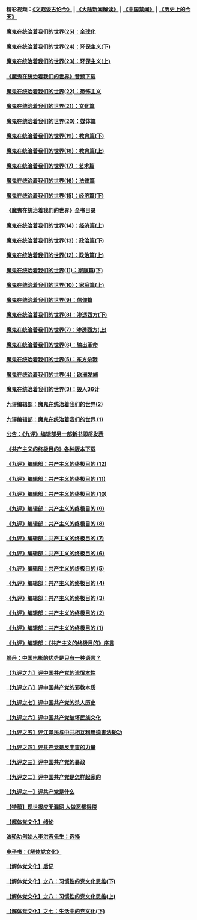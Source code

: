 #### 精彩视频：[《文昭谈古论今》](https://github.com/gfw-breaker/wenzhao/blob/master/README.md?t=11211231) | [《大陆新闻解读》](https://github.com/gfw-breaker/ntdtv-comedy/blob/master/README.md?t=11211231) | [《中国禁闻》](https://github.com/gfw-breaker/ntdtv-news/blob/master/README.md?t=11211231) | [《历史上的今天》](https://github.com/gfw-breaker/today-in-history/blob/master/README.md?t=11211231) 

#### [魔鬼在统治着我们的世界(25)：全球化](../pages/nsc422/n10788205.md?t=11211231) 

#### [魔鬼在统治着我们的世界(24)：环保主义(下)](../pages/nsc422/n10695307.md?t=11211231) 

#### [魔鬼在统治着我们的世界(23)：环保主义(上)](../pages/nsc422/n10688613.md?t=11211231) 

#### [《魔鬼在统治着我们的世界》音频下载](../pages/nsc422/n10635553.md?t=11211231) 

#### [魔鬼在统治着我们的世界(22)：恐怖主义](../pages/nsc422/n10614727.md?t=11211231) 

#### [魔鬼在统治着我们的世界(21)：文化篇](../pages/nsc422/n10597706.md?t=11211231) 

#### [魔鬼在统治着我们的世界(20)：媒体篇](../pages/nsc422/n10586579.md?t=11211231) 

#### [魔鬼在统治着我们的世界(19)：教育篇(下)](../pages/nsc422/n10564808.md?t=11211231) 

#### [魔鬼在统治着我们的世界(18)：教育篇(上)](../pages/nsc422/n10526970.md?t=11211231) 

#### [魔鬼在统治着我们的世界(17)：艺术篇](../pages/nsc422/n10499093.md?t=11211231) 

#### [魔鬼在统治着我们的世界(16)：法律篇](../pages/nsc422/n10485969.md?t=11211231) 

#### [魔鬼在统治着我们的世界(15)：经济篇(下)](../pages/nsc422/n10469975.md?t=11211231) 

#### [《魔鬼在统治着我们的世界》全书目录](../pages/nsc422/n10464261.md?t=11211231) 

#### [魔鬼在统治着我们的世界(14)：经济篇(上)](../pages/nsc422/n10457370.md?t=11211231) 

#### [魔鬼在统治着我们的世界(13)：政治篇(下)](../pages/nsc422/n10448270.md?t=11211231) 

#### [魔鬼在统治着我们的世界(12)：政治篇(上)](../pages/nsc422/n10444576.md?t=11211231) 

#### [魔鬼在统治着我们的世界(11)：家庭篇(下)](../pages/nsc422/n10440961.md?t=11211231) 

#### [魔鬼在统治着我们的世界(10)：家庭篇(上)](../pages/nsc422/n10435448.md?t=11211231) 

#### [魔鬼在统治着我们的世界(9)：信仰篇](../pages/nsc422/n10432159.md?t=11211231) 

#### [魔鬼在统治着我们的世界(8)：渗透西方(下)](../pages/nsc422/n10429603.md?t=11211231) 

#### [魔鬼在统治着我们的世界(7)：渗透西方(上)](../pages/nsc422/n10426013.md?t=11211231) 

#### [魔鬼在统治着我们的世界(6)：输出革命](../pages/nsc422/n10421536.md?t=11211231) 

#### [魔鬼在统治着我们的世界(5)：东方杀戮](../pages/nsc422/n10417707.md?t=11211231) 

#### [魔鬼在统治着我们的世界(4)：欧洲发端](../pages/nsc422/n10414890.md?t=11211231) 

#### [魔鬼在统治着我们的世界(3)：毁人36计](../pages/nsc422/n10411583.md?t=11211231) 

#### [九评编辑部：魔鬼在统治着我们的世界(2)](../pages/nsc422/n10410036.md?t=11211231) 

#### [九评编辑部：魔鬼在统治着我们的世界 (1)](../pages/nsc422/n10406825.md?t=11211231) 

#### [公告：《九评》编辑部另一部新书即将发表](../pages/nsc422/n10405104.md?t=11211231) 

#### [《共产主义的终极目的》各种版本下载](../pages/nsc422/n10022138.md?t=11211231) 

#### [《九评》编辑部：共产主义的终极目的 (12)](../pages/nsc422/n9933272.md?t=11211231) 

#### [《九评》编辑部：共产主义的终极目的 (11)](../pages/nsc422/n9924973.md?t=11211231) 

#### [《九评》编辑部：共产主义的终极目的 (10)](../pages/nsc422/n9920883.md?t=11211231) 

#### [《九评》编辑部：共产主义的终极目的 (9)](../pages/nsc422/n9916363.md?t=11211231) 

#### [《九评》编辑部：共产主义的终极目的 (8)](../pages/nsc422/n9912488.md?t=11211231) 

#### [《九评》编辑部：共产主义的终极目的 (7)](../pages/nsc422/n9901176.md?t=11211231) 

#### [《九评》编辑部：共产主义的终极目的 (6)](../pages/nsc422/n9899359.md?t=11211231) 

#### [《九评》编辑部：共产主义的终极目的 (5)](../pages/nsc422/n9893174.md?t=11211231) 

#### [《九评》编辑部：共产主义的终极目的 (4)](../pages/nsc422/n9891246.md?t=11211231) 

#### [《九评》编辑部：共产主义的终极目的 (3)](../pages/nsc422/n9879879.md?t=11211231) 

#### [《九评》编辑部：共产主义的终极目的 (2)](../pages/nsc422/n9876205.md?t=11211231) 

#### [《九评》编辑部：共产主义的终极目的 (1)](../pages/nsc422/n9865857.md?t=11211231) 

#### [《九评》编辑部：《共产主义的终极目的》序言](../pages/nsc422/n9862666.md?t=11211231) 

#### [颜丹：中国电影的优势是只有一种语言？](../pages/nsc422/n9583062.md?t=11211231) 

#### [【九评之九】评中国共产党的流氓本性](../pages/nsc422/n737542.md?t=11211231) 

#### [【九评之八】评中国共产党的邪教本质](../pages/nsc422/n735942.md?t=11211231) 

#### [【九评之七】评中国共产党的杀人历史](../pages/nsc422/n733806.md?t=11211231) 

#### [【九评之六】评中国共产党破坏民族文化](../pages/nsc422/n731667.md?t=11211231) 

#### [【九评之五】评江泽民与中共相互利用迫害法轮功](../pages/nsc422/n730058.md?t=11211231) 

#### [【九评之四】评共产党是反宇宙的力量](../pages/nsc422/n727814.md?t=11211231) 

#### [【九评之三】评中国共产党的暴政](../pages/nsc422/n725597.md?t=11211231) 

#### [【九评之二】评中国共产党是怎样起家的](../pages/nsc422/n723946.md?t=11211231) 

#### [【九评之一】评共产党是什么](../pages/nsc422/n722529.md?t=11211231) 

#### [【特稿】现世报应无漏网 人做恶都得偿](../pages/nsc422/n4215167.md?t=11211231) 

#### [【解体党文化】绪论](../pages/nsc422/n1449356.md?t=11211231) 

#### [法轮功创始人李洪志先生：选择](../pages/nsc422/n3580738.md?t=11211231) 

#### [电子书：《解体党文化》](../pages/nsc422/n1573484.md?t=11211231) 

#### [【解体党文化】后记](../pages/nsc422/n1531999.md?t=11211231) 

#### [【解体党文化】之八：习惯性的党文化思维(下)](../pages/nsc422/n1526477.md?t=11211231) 

#### [【解体党文化】之八：习惯性的党文化思维(上)](../pages/nsc422/n1520631.md?t=11211231) 

#### [【解体党文化】之七：生活中的党文化(下)](../pages/nsc422/n1513446.md?t=11211231) 

